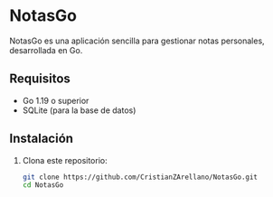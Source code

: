 # NotasGo

NotasGo es una aplicación sencilla para gestionar notas personales, desarrollada en Go.

## Requisitos

- Go 1.19 o superior
- SQLite (para la base de datos)

## Instalación

1. Clona este repositorio:

   ```bash
   git clone https://github.com/CristianZArellano/NotasGo.git
   cd NotasGo

